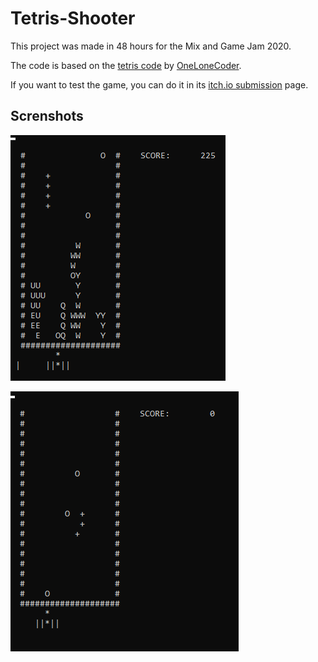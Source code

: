# Tetris-Shooter

This project was made in 48 hours for the Mix and Game Jam 2020.

The code is based on the [tetris code](https://github.com/OneLoneCoder/videos/blob/master/OneLoneCoder_Tetris.cpp) by [OneLoneCoder](https://github.com/OneLoneCoder).

If you want to test the game, you can do it in its [itch.io submission](https://mults.itch.io/tetris-shooter) page.

## Screnshots

<p aling='center'><img src='resources\sc-0.png'></p>

<p aling='center'><img src='resources\sc-1.png'></p>
